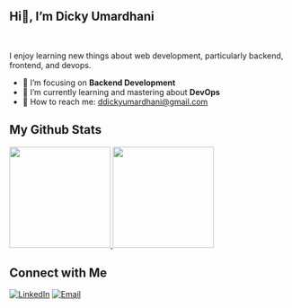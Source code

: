 ## Hi👋, I’m Dicky Umardhani
<br/>

I enjoy learning new things about web development, particularly backend, frontend, and devops.

- 👀 I’m focusing on **Backend Development**
- 🌱 I’m currently learning and mastering about **DevOps**
- 🤗 How to reach me: ddickyumardhani@gmail.com

## My Github Stats

<p align="left">
<a href="https://github.com/dyudhani">
  <img height="180em" src="https://github-readme-stats-eight-theta.vercel.app/api?username=dyudhani&show_icons=true&theme=algolia&include_all_commits=true&count_private=true"/>
  <img height="180em" src="https://github-readme-stats-eight-theta.vercel.app/api/top-langs/?username=dyudhani&layout=compact&langs_count=8&theme=algolia"/>
</a>
</p>


## Connect with Me

<a href="https://www.linkedin.com/in/dicky-umardhani"><img alt="LinkedIn" src="https://img.shields.io/badge/LinkedIn-gray?style=flat-square&logo=linkedin"></a>
<a href="mailto:ddickyumardhani@gmail.com"><img alt="Email" src="https://img.shields.io/badge/Email-ddickyumardhani@gmail.com-blue?style=flat-square&logo=gmail"></a>
